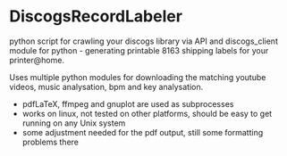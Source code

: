 # DiscogsRecordLabeler
python script for crawling your discogs library via API and discogs_client module for python - generating printable 8163 shipping labels for your printer@home.

Uses multiple python modules for downloading the matching youtube videos, music analysation, bpm and key analysation. 

- pdfLaTeX, ffmpeg and gnuplot are used as subprocesses
- works on linux, not tested on other platforms, should be easy to get running on any Unix system
- some adjustment needed for the pdf output, still some formatting problems there
